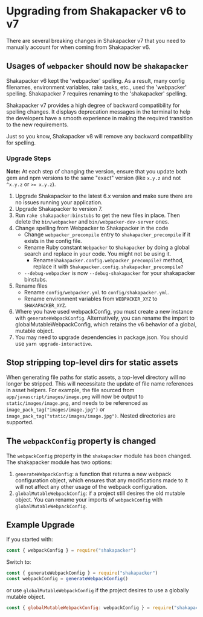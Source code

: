 # Upgrading from Shakapacker v6 to v7

There are several breaking changes in Shakapacker v7 that you need to manually account for when coming from Shakapacker v6.

## Usages of `webpacker` should now be `shakapacker`

Shakapacker v6 kept the 'webpacker' spelling. As a result, many config filenames, environment variables, rake tasks, etc., used the 'webpacker' spelling. Shakapacker 7 requires renaming to the 'shakapacker' spelling.

Shakapacker v7 provides a high degree of backward compatibility for spelling changes. It displays deprecation messages in the terminal to help the developers have a smooth experience in making the required transition to the new requirements.

Just so you know, Shakapacker v8 will remove any backward compatibility for spelling.

### Upgrade Steps

**Note:** At each step of changing the version, ensure that you update both gem and npm versions to the same "exact" version (like `x.y.z` and not `^x.y.z` or `>= x.y.z`).

1. Upgrade Shakapacker to the latest 6.x version and make sure there are no issues running your application.
2. Upgrade Shakapacker to version 7.
3. Run `rake shakapacker:binstubs` to get the new files in place. Then delete the `bin/webpacker` and `bin/webpacker-dev-server` ones.
4. Change spelling from Webpacker to Shakapacker in the code
   - Change `webpacker_precompile` entry to `shakapacker_precompile` if it exists in the config file.
   - Rename Ruby constant `Webpacker` to `Shakapacker` by doing a global search and replace in your code. You might not be using it.
     - Rename`Shakapacker.config.webpacker_precompile?` method, replace it with `Shakapacker.config.shakapacker_precompile?`
   - `--debug-webpacker` is now `--debug-shakapacker` for your shakapacker binstubs.
5. Rename files
   - Rename `config/webpacker.yml` to `config/shakapacker.yml`.
   - Rename environment variables from `WEBPACKER_XYZ` to `SHAKAPACKER_XYZ`.
6. Where you have used webpackConfig, you must create a new instance with `generateWebpackConfig`. Alternatively, you can rename the import to globalMutableWebpackConfig, which retains the v6 behavior of a global, mutable object.
7. You may need to upgrade dependencies in package.json. You should use `yarn upgrade-interactive`.

## Stop stripping top-level dirs for static assets

When generating file paths for static assets, a top-level directory will no longer be stripped. This will necessitate the update of file name references in asset helpers. For example, the file sourced from `app/javascript/images/image.png` will now be output to `static/images/image.png`, and needs to be referenced as `image_pack_tag("images/image.jpg")` or `image_pack_tag("static/images/image.jpg")`. Nested directories are supported.

## The `webpackConfig` property is changed

The `webpackConfig` property in the `shakapacker` module has been changed. The shakapacker module has two options:

1. `generateWebpackConfig`: a function that returns a new webpack configuration object, which ensures that any modifications made to it will not affect any other usage of the webpack configuration.
2. `globalMutableWebpackConfig`: if a project still desires the old mutable object. You can rename your imports of `webpackConfig` with `globalMutableWebpackConfig`.

## Example Upgrade

If you started with:

```js
const { webpackConfig } = require("shakapacker")
```

Switch to:

```js
const { generateWebpackConfig } = require("shakapacker")
const webpackConfig = generateWebpackConfig()
```

or use `globalMutableWebpackConfig` if the project desires to use a globally mutable object.

```js
const { globalMutableWebpackConfig: webpackConfig } = require("shakapacker")
```
